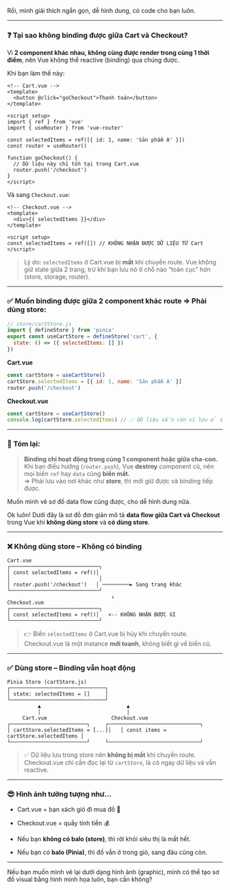 
Rồi, mình giải thích ngắn gọn, dễ hình dung, có code cho bạn luôn.

---

### ❓ **Tại sao không binding được giữa Cart và Checkout?**

Vì **2 component khác nhau, không cùng được render trong cùng 1 thời điểm**, nên Vue không thể reactive (binding) qua chúng được.

Khi bạn làm thế này:

```vue
<!-- Cart.vue -->
<template>
  <button @click="goCheckout">Thanh toán</button>
</template>

<script setup>
import { ref } from 'vue'
import { useRouter } from 'vue-router'

const selectedItems = ref([{ id: 1, name: 'Sản phẩm A' }])
const router = useRouter()

function goCheckout() {
  // Dữ liệu này chỉ tồn tại trong Cart.vue
  router.push('/checkout')
}
</script>
```

Và sang `Checkout.vue`:

```vue
<!-- Checkout.vue -->
<template>
  <div>{{ selectedItems }}</div>
</template>

<script setup>
const selectedItems = ref([]) // KHÔNG NHẬN ĐƯỢC DỮ LIỆU TỪ Cart
</script>
```

> Lý do: `selectedItems` ở Cart.vue bị **mất** khi chuyển route. Vue không giữ state giữa 2 trang, trừ khi bạn lưu nó ở chỗ nào “toàn cục” hơn (store, storage, router).

---

### ✅ Muốn binding được giữa 2 component khác route => Phải dùng store:

```js
// store/cartStore.js
import { defineStore } from 'pinia'
export const useCartStore = defineStore('cart', {
  state: () => ({ selectedItems: [] })
})
```

**Cart.vue**

```js
const cartStore = useCartStore()
cartStore.selectedItems = [{ id: 1, name: 'Sản phẩm A' }]
router.push('/checkout')
```

**Checkout.vue**

```js
const cartStore = useCartStore()
console.log(cartStore.selectedItems) // ✅ Dữ liệu vẫn còn vì lưu ở store
```

---

### 🧠 Tóm lại:

> **Binding chỉ hoạt động trong cùng 1 component hoặc giữa cha-con.**  
> Khi bạn điều hướng (`router.push`), Vue **destroy** component cũ, nên mọi biến `ref` hay `data` cũng **biến mất.**  
> => Phải lưu vào nơi khác như **store**, thì mới giữ được và binding tiếp được.

Muốn mình vẽ sơ đồ data flow cũng được, cho dễ hình dung nữa.

Ok luôn! Dưới đây là sơ đồ đơn giản mô tả **data flow giữa Cart và Checkout** trong Vue khi **không dùng store** và **có dùng store**.

---

### ❌ **Không dùng store – Không có binding**

```
Cart.vue
┌─────────────────────────────┐
│ const selectedItems = ref()│
│                             │
│ router.push('/checkout')   │ ─────────► Sang trang khác
└─────────────────────────────┘
                                  ↓
Checkout.vue
┌─────────────────────────────┐
│ const selectedItems = ref()│   <-- KHÔNG NHẬN ĐƯỢC GÌ
└─────────────────────────────┘
```

> 👉 Biến `selectedItems` ở Cart.vue bị hủy khi chuyển route. Checkout.vue là một instance **mới toanh**, không biết gì về biến cũ.

---

### ✅ **Dùng store – Binding vẫn hoạt động**

```
Pinia Store (cartStore.js)
┌───────────────────────────────┐
│ state: selectedItems = []     │
└───────────────────────────────┘
          ▲                            ▲
          │                            │
     Cart.vue                     Checkout.vue
┌─────────────────────────┐     ┌──────────────────────────────┐
│ cartStore.selectedItems = [...]│   │ const items = cartStore.selectedItems │
└─────────────────────────┘     └──────────────────────────────┘
```

> ✅ Dữ liệu lưu trong store nên **không bị mất** khi chuyển route.  
> Checkout.vue chỉ cần đọc lại từ `cartStore`, là có ngay dữ liệu và vẫn reactive.

---

### 😎 Hình ảnh tưởng tượng như...

- Cart.vue = bạn xách giỏ đi mua đồ 🛒
    
- Checkout.vue = quầy tính tiền 💰
    
- Nếu bạn **không có balo (store)**, thì rời khỏi siêu thị là mất hết.
    
- Nếu bạn có **balo (Pinia)**, thì đồ vẫn ở trong giỏ, sang đâu cũng còn.
    

---

Nếu bạn muốn mình vẽ lại dưới dạng hình ảnh (graphic), mình có thể tạo sơ đồ visual bằng hình minh họa luôn, bạn cần không?